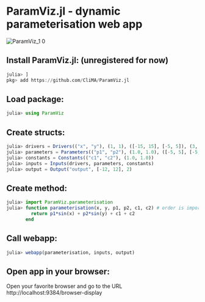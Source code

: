 # ParamViz.jl - dynamic parameterisation web app 
![ParamViz_1 0](https://github.com/CliMA/ParamViz.jl/assets/22160257/895db9ad-b736-4219-98e1-81ca4665dfee)

## Install ParamViz.jl: (unregistered for now)
```jl
julia> ]
pkg> add https://github.com/CliMA/ParamViz.jl
```
## Load package:
```jl
julia> using ParamViz
```
## Create structs:
```jl
julia> drivers = Drivers(("x", "y"), (1, 1), ([-15, 15], [-5, 5]), (3, 1))
julia> parameters = Parameters(("p1", "p2"), (1.0, 1.0), ([-5, 5], [-5, 5]), (10, 2))
julia> constants = Constants(("c1", "c2"), (1.0, 1.0))
julia> inputs = Inputs(drivers, parameters, constants)
julia> output = Output("output", [-12, 12], 2)
```
## Create method:
```jl
julia> import ParamViz.parameterisation 
julia> function parameterisation(x, y, p1, p2, c1, c2) # order is important
         return p1*sin(x) + p2*sin(y) + c1 + c2
       end
```
## Call webapp:
```jl
julia> webapp(parameterisation, inputs, output)
```
## Open app in your browser: 
Open your favorite browser and go to the URL http://localhost:9384/browser-display

